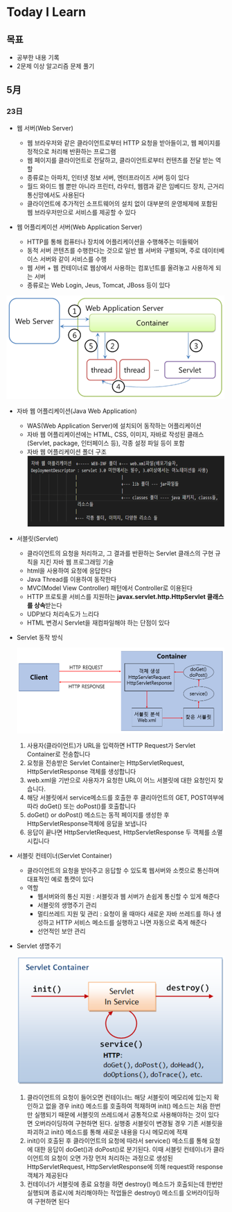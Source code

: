 # Today I Learn
## 목표
* 공부한 내용 기록
* 2문제 이상 알고리즘 문제 풀기

## 5月

### 23日


- 웹 서버(Web Server)

    - 웹 브라우저와 같은 클라이언트로부터 HTTP 요청을 받아들이고, 웹 페이지를 정적으로 처리해 반환하는 프로그램
    - 웹 페이지를 클라이언트로 전달하고, 클라이언트로부터 컨텐츠를 전달 받는 역할
    - 종류로는 아파치, 인터넷 정보 서버, 엔터프라이즈 서버 등이 있다
    - 월드 와이드 웹 뿐만 아니라 프린터, 라우터, 웹캠과 같은 임베디드 장치, 근거리 통신망에서도 사용된다
    - 클라이언트에 추가적인 소프트웨어의 설치 없이 대부분의 운영체제에 포함된 웹 브라우저만으로 서비스를 제공할 수 있다

- 웹 어플리케이션 서버(Web Application Server)

    -  HTTP를 통해 컴퓨터나 장치에 어플리케이션을 수행해주는 미들웨어
    - 동적 서버 콘텐츠를 수행한다는 것으로 일반 웹 서버와 구별되며, 주로 데이터베이스 서버와 같이 서비스를 수행
    - 웹 서버 + 웹 컨테이너로 웹상에서 사용하는 컴포넌트를 올려놓고 사용하게 되는 서버
    - 종류로는 Web Login, Jeus, Tomcat, JBoss 등이 있다

![WS&WAS](../../img/WS&WAS.jpg)


- 자바 웹 어플리케이션(Java Web Application)

    - WAS(Web Application Server)에 설치되어 동작하는 어플리케이션
    - 자바 웹 어플리케이션에는 HTML, CSS, 이미지, 자바로 작성된 클래스(Servlet, package, 인터페이스 등), 각종 설정 파일 등이 포함
    - 자바 웹 어플리케이션 폴더 구조
![JWA폴더구조](../../img/JWA_folder.jpg)

- 서블릿(Servlet)

    - 클라이언트의 요청을 처리하고, 그 결과를 반환하는 Servlet 클래스의 구현 규칙을 지킨 자바 웹 프로그래밍 기술
    - html을 사용하여 요청에 응답한다
    - Java Thread를 이용하여 동작한다
    - MVC(Model View Controller) 패턴에서 Controller로 이용된다
    - HTTP 프로토콜 서비스를 지원하는 **javax.servlet.http.HttpServlet 클래스를 상속**받는다
    - UDP보다 처리속도가 느리다
    - HTML 변경시 Servlet을 재컴파일해야 하는 단점이 있다

- Servlet 동작 방식

    ![Servlet](../../img/servlet.jpg)
    1. 사용자(클라이언트)가 URL을 입력하면 HTTP Request가 Servlet Container로 전송합니다
    2. 요청을 전송받은 Servlet Container는 HttpServletRequest, HttpServletResponse 객체를 생성합니다
    3. web.xml을 기반으로 사용자가 요청한 URL이 어느 서블릿에 대한 요청인지 찾습니다.
    4. 해당 서블릿에서 service메소드를 호출한 후 클리아언트의 GET, POST여부에 따라 doGet() 또는 doPost()를 호출합니다
    5. doGet() or doPost() 메소드는 동적 페이지를 생성한 후 HttpServletResponse객체에 응답을 보냅니다
    6. 응답이 끝나면 HttpServletRequest, HttpServletResponse 두 객체를 소멸시킵니다

- 서블릿 컨테이너(Servlet Container)

    - 클라이언트의 요청을 받아주고 응답할 수 있도록 웹서버와 소켓으로 통신하며 대표적인 예로 톰캣이 있다
    - 역할
        - 웹서버와의 통신 지원 : 서블릿과 웹 서버가 손쉽게 통신할 수 있게 해준다
        - 서블릿의 생명주기 관리
        - 멀티쓰레드 지원 및 관리 : 요청이 올 때마다 새로운 자바 쓰레드를 하나 생성하고 HTTP 서비스 메소드를 실행하고 나면 자동으로 죽게 해준다
        - 선언적인 보안 관리   
    
- Servlet 생명주기

    ![ServletLifeCycle](../../img/ServletLifeCycle.jpg)
    1. 클라이언트의 요청이 들어오면 컨테이너느 해당 서블릿이 메모리에 있는지 확인하고 없을 경우 init() 메소드를 호출하여 적재하며 init() 메소드는 처음 한번만 실행되기 때문에 서블릿의 쓰레드에서 공통적으로 사용해야하는 것이 있다면 오버라이딩하여 구현하면 된다. 실행중 서블릿이 변경될 경우 기존 서블릿을 파괴하고 init() 메소드를 통해 새로운 내용을 다시 메모리에 적재
    2. init()이 호출된 후 클라이언트의 요청에 따라서 service() 메소드를 통해 요청에 대한 응답이 doGet()과 doPost()로 분기된다. 이때 서블릿 컨테이너가 클라이언트의 요청이 오면 가장 먼저 처리하는 과정으로 생성된 HttpServletRequest, HttpServletResponse에 의해 request와 response 객체가 제공된다
    3. 컨테이너가 서블릿에 종료 요청을 하면 destroy() 메소드가 호출되는데 한번만 실행되며 종료시에 처리해야하는 작업들은 destroy() 메소드를 오버라이딩하여 구현하면 된다
